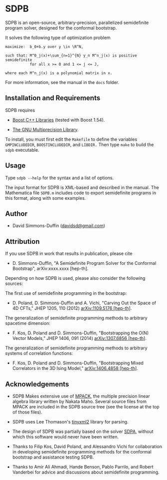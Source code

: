# SDPB

SDPB is an open-source, arbitrary-precision, parallelized semidefinite
program solver, designed for the conformal bootstrap.

It solves the following type of optimization problem

```
maximize:  b_0+b.y over y \in \R^N,

such that: M^0_j(x)+\sum_{n=1}^{N} y_n M^n_j(x) is positive semidefinite
           for all x >= 0 and 1 <= j <= J,

where each M^n_j(x) is a polynomial matrix in x.
```

For more information, see the manual in the `docs` folder.

## Installation and Requirements

SDPB requires

- [Boost C++ Libraries](http://www.boost.org/) (tested with Boost 1.54).

- [The GNU Multiprecision Library](https://gmplib.org/).

To install, you must first edit the `Makefile` to define the variables
`GMPINCLUDEDIR`, `BOOSTINCLUDEDIR`, and `LIBDIR.` Then type `make` to
build the `sdpb` executable.

## Usage

Type `sdpb --help` for the syntax and a list of options.

The input format for SDPB is XML-based and described in the manual.
The Mathematica file `SDPB.m` includes code to export semidefinite
programs in this format, along with some examples.

## Author

- David Simmons-Duffin (davidsd@gmail.com)

## Attribution

If you use SDPB in work that results in publication, please cite

- D. Simmons-Duffin, "A Semidefinite Program Solver for the
  Conformal Bootstrap", arXiv:xxxx.xxxx \[hep-th\].

Depending on how SDPB is used, please also consider the following sources:

The first use of semidefinite programming in the bootstrap:

- D. Poland, D. Simmons-Duffin and A. Vichi, "Carving Out the Space of
  4D CFTs," JHEP 1205, 110 (2012) [arXiv:1109.5176 \[hep-th\]](http://arxiv.org/abs/arXiv%3A1109.5176).

The generalization of semidefinite programming methods to arbitrary
spacetime dimension:

- F. Kos, D. Poland and D. Simmons-Duffin, "Bootstrapping the O(N)
  Vector Models," JHEP 1406, 091 (2014) [arXiv:1307.6856 \[hep-th\]](http://arxiv.org/abs/arXiv%3A1307.6856).

The generalization of semidefinite programming methods to arbitrary
systems of correlation functions:

- F. Kos, D. Poland and D. Simmons-Duffin, "Bootstrapping Mixed
  Correlators in the 3D Ising Model," [arXiv:1406.4858 \[hep-th\]](http://arxiv.org/abs/arXiv%3A1406.4858).

## Acknowledgements

- SDPB Makes extensive use of [MPACK](http://mplapack.sourceforge.net/), the multiple precision linear algebra library written by Nakata Maho.  Several source files from MPACK are included in the SDPB source tree (see the license at the top of those files).

- SDPB uses Lee Thomason's [tinyxml2](http://www.grinninglizard.com/tinyxml2/) library for parsing.

- The design of SDPB was partially based on the solver [SDPA](http://sdpa.sourceforge.net/), without which this software would never have been written.

- Thanks to Filip Kos, David Poland, and Alessandro Vichi for collaboration in developing semidefinite programming methods for the conformal bootstrap and assistance testing SDPB.

- Thanks to Amir Ali Ahmadi, Hande Benson, Pablo Parrilo, and Robert Vanderbei for advice and discussions about semidefinite programming.
